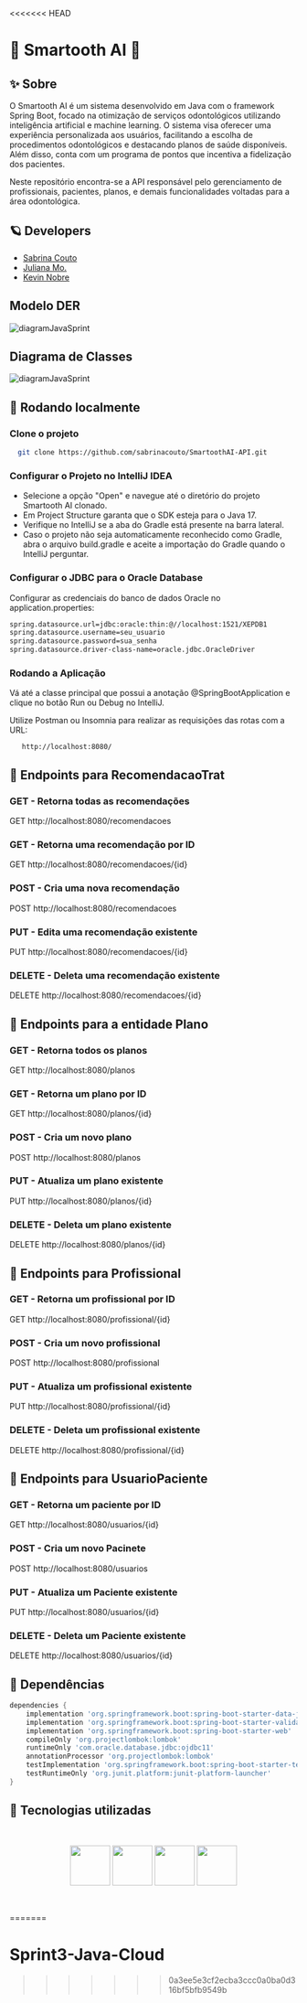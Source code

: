 <<<<<<< HEAD
# 🦷 Smartooth AI 🦷

## ✨ Sobre

O Smartooth AI é um sistema desenvolvido em Java com o framework Spring Boot, focado na otimização de serviços odontológicos utilizando inteligência artificial e machine learning. O sistema visa oferecer uma experiência personalizada aos usuários, facilitando a escolha de procedimentos odontológicos e destacando planos de saúde disponíveis. Além disso, conta com um programa de pontos que incentiva a fidelização dos pacientes.

Neste repositório encontra-se a API responsável pelo gerenciamento de profissionais, pacientes, planos, e demais funcionalidades voltadas para a área odontológica.


## 🪐 Developers 

- [Sabrina Couto](https://github.com/sabrinacouto) 
- [Juliana Mo.](https://github.com/julianamo93) 
- [Kevin Nobre](https://github.com/KevinNobre) 

## Modelo DER

![diagramJavaSprint](https://media.discordapp.net/attachments/1273452588343230546/1292880955614167121/Relational_1_1.png?ex=670558b8&is=67040738&hm=b032a4f4354a2ddcde398b3c55f869d3814a1c46a8eaf709091387e722bae0e1&=&format=webp&quality=lossless&width=1101&height=662)



## Diagrama de Classes

![diagramJavaSprint](https://media.discordapp.net/attachments/1273452588343230546/1292880903823036548/Diagrama_de_Classe.jpg?ex=670558ac&is=6704072c&hm=0033ffce8f3e9ce27f89ce91280b08b58eb2710eb085e659c3b2ca564497fe1f&=&format=webp&width=1112&height=662)

## 💬 Rodando localmente

### Clone o projeto

```bash
  git clone https://github.com/sabrinacouto/SmartoothAI-API.git
```

### Configurar o Projeto no IntelliJ IDEA
<ul>
  <li>Selecione a opção "Open" e navegue até o diretório do projeto Smartooth AI clonado.</li>
  <li>Em Project Structure garanta que o SDK esteja para o Java 17.</li>
  <li>Verifique no IntelliJ se a aba do Gradle está presente na barra lateral.</li>
  <li>Caso o projeto não seja automaticamente reconhecido como Gradle, abra o arquivo build.gradle e aceite a importação do Gradle quando o IntelliJ perguntar.</li>
</ul>

### Configurar o JDBC para o Oracle Database
Configurar as credenciais do banco de dados Oracle no application.properties:
  ```bash
  spring.datasource.url=jdbc:oracle:thin:@//localhost:1521/XEPDB1
spring.datasource.username=seu_usuario
spring.datasource.password=sua_senha
spring.datasource.driver-class-name=oracle.jdbc.OracleDriver
```


### Rodando a Aplicação

Vá até a classe principal que possui a anotação @SpringBootApplication e clique no botão Run ou Debug no IntelliJ.


Utilize Postman ou Insomnia para realizar
as requisições das rotas com a URL:

```endpoint
   http://localhost:8080/
```
## 📌 Endpoints para RecomendacaoTrat

### GET - Retorna todas as recomendações
GET http://localhost:8080/recomendacoes

### GET - Retorna uma recomendação por ID
GET http://localhost:8080/recomendacoes/{id}

### POST - Cria uma nova recomendação
POST http://localhost:8080/recomendacoes 

### PUT - Edita uma recomendação existente
PUT http://localhost:8080/recomendacoes/{id} 

### DELETE - Deleta uma recomendação existente
DELETE http://localhost:8080/recomendacoes/{id}

## 📌 Endpoints para a entidade Plano

### GET - Retorna todos os planos
GET http://localhost:8080/planos

### GET - Retorna um plano por ID
GET http://localhost:8080/planos/{id}

### POST - Cria um novo plano
POST http://localhost:8080/planos 

### PUT - Atualiza um plano existente
PUT http://localhost:8080/planos/{id} 

### DELETE - Deleta um plano existente
DELETE http://localhost:8080/planos/{id}


## 📌 Endpoints para Profissional

### GET - Retorna um profissional por ID
GET http://localhost:8080/profissional/{id}

### POST - Cria um novo profissional
POST http://localhost:8080/profissional

### PUT - Atualiza um profissional existente
PUT http://localhost:8080/profissional/{id} 

### DELETE - Deleta um profissional existente
DELETE http://localhost:8080/profissional/{id}


## 📌 Endpoints para UsuarioPaciente

### GET - Retorna um paciente por ID
GET http://localhost:8080/usuarios/{id}

### POST - Cria um novo Pacinete
POST http://localhost:8080/usuarios

### PUT - Atualiza um Paciente existente
PUT http://localhost:8080/usuarios/{id} 

### DELETE - Deleta um Paciente existente
DELETE http://localhost:8080/usuarios/{id}


## 📍 Dependências
```gradle
dependencies {
	implementation 'org.springframework.boot:spring-boot-starter-data-jpa'
	implementation 'org.springframework.boot:spring-boot-starter-validation'
	implementation 'org.springframework.boot:spring-boot-starter-web'
	compileOnly 'org.projectlombok:lombok'
	runtimeOnly 'com.oracle.database.jdbc:ojdbc11'
	annotationProcessor 'org.projectlombok:lombok'
	testImplementation 'org.springframework.boot:spring-boot-starter-test'
	testRuntimeOnly 'org.junit.platform:junit-platform-launcher'
}
```

## 🔮 Tecnologias utilizadas

<br> <div align="center"> 
<img src="https://cdn.jsdelivr.net/gh/devicons/devicon/icons/java/java-original.svg" width="70" height="70">
<img src="https://cdn.jsdelivr.net/gh/devicons/devicon/icons/spring/spring-original-wordmark.svg" width="70" height="70"/> 
<img src="https://cdn.jsdelivr.net/gh/devicons/devicon/icons/oracle/oracle-original.svg" width="70" height="70" /> 
<img src="https://cdn.jsdelivr.net/gh/devicons/devicon/icons/gradle/gradle-plain-wordmark.svg" width="70" height="70" />
<br> 
</div> 
<br>

  
=======
# Sprint3-Java-Cloud
>>>>>>> 0a3ee5e3cf2ecba3ccc0a0ba0d316bf5bfb9549b
